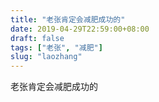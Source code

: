 ```yaml
---
title: "老张肯定会减肥成功的"
date: 2019-04-29T22:59:00+08:00
draft: false
tags: ["老张", "减肥"]
slug: "laozhang"
---
```


老张肯定会减肥成功的
